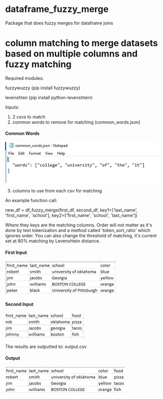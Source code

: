 # dataframe_fuzzy_merge
Package that does fuzzy merges for dataframe joins

# column matching to merge datasets based on multiple columns and fuzzy matching


Required modules:

fuzzywuzzy (pip install fuzzywuzzy)

levenshten (pip install python-levenshtein)

Inputs:
1. 2 csvs to match
2. common words to remove for matching (common_words.json)

#### Common Words
![Common Words](diagrams/common_words.png)

3. columns to use from each csv for matching

An example function call:

new_df = df_fuzzy_merge(first_df, second_df, key1=['last_name', 'first_name', 'school'],
                     key2=['first_name', 'school', 'last_name'])

Where they keys are the matching columns. Order will not matter as it's done by text tokenization and a method called 'token_sort_ratio' which ignores order. You can also change the threshold of matching, it's current set at 80% matching by Levenshtein distance.

#### First Input
![First Input](diagrams/data_1.png)

#### Second Input
![Second Input](diagrams/data_2.png)

The results are outputted to: output.csv

#### Output
![Output](diagrams/output.png)
